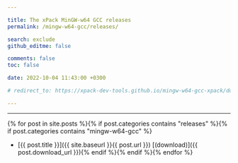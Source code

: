 ```yaml
---

title: The xPack MinGW-w64 GCC releases
permalink: /mingw-w64-gcc/releases/

search: exclude
github_editme: false

comments: false
toc: false

date: 2022-10-04 11:43:00 +0300

# redirect_to: https://xpack-dev-tools.github.io/mingw-w64-gcc-xpack/docs/releases/

---
```


___
{% for post in site.posts %}{% if post.categories contains "releases" %}{% if post.categories contains "mingw-w64-gcc" %}
* [{{ post.title }}]({{ site.baseurl }}{{ post.url }}) [(download)]({{ post.download_url }}){% endif %}{% endif %}{% endfor %}
